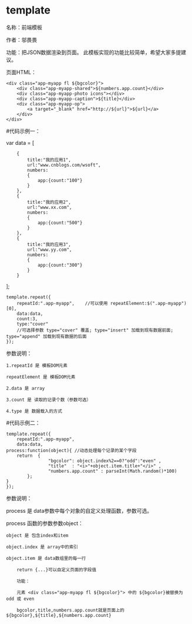 # template
名称：前端模板

作者：邬畏畏

功能：把JSON数据渲染到页面。
      此模板实现的功能比较简单，希望大家多提建议。

页面HTML：

    <div class="app-myapp fl ${bgcolor}">
        <div class="app-myapp-shared">${numbers.app.count}</div>
        <div class="app-myapp-photo icons"></div>
        <div class="app-myapp-caption">${title}</div>
        <div class="app-myapp-op">
            <a target="_blank" href="http://${url}">${url}</a>
        </div>
    </div>

#代码示例一：


var data = [

        {
        	title:"我的应用1",
            url:"www.cnblogs.com/wsoft",
        	numbers:
        	{
        		app:{count:"100"}
        	}
        },
        {
        	title:"我的应用2",
            url:"www.xx.com",
            numbers:
            {
                app:{count:"500"}
            }
        },
        {
        	title:"我的应用3",
            url:"www.yy.com",
            numbers:
            {
                app:{count:"300"}
            }
        }
];


    template.repeat({
        repeatId:".app-myapp",    //可以使用 repeatElement:$(".app-myapp")[0],
        data:data,
        count:3,
        type:"cover"         
        //可选择参数 type="cover" 覆盖; type="insert" 加载到现有数据前面; type="append" 加载到现有数据的后面
    });


参数说明：

	1.repeatId 是 模板DOM元素

	repeatElement 是 模板DOM元素
  
	2.data 是 array

	3.count 是 读取的记录个数（参数可选）

	4.type 是 数据载入的方式



#代码示例二：

    template.repeat({
        repeatId:".app-myapp",
        data:data,
	process:function(object){ //动态处理每个记录的某个字段
		return  {
                    "bgcolor": object.index%2==0?"odd":"even" ,
                    "title"  : "<i>"+object.item.title+"</i>" ,
                    "numbers.app.count" : parseInt(Math.random()*100)
            };
	}
    });

参数说明：

process 是 data参数中每个对象的自定义处理函数，参数可选。

process	函数的参数参数object：

	object 是 包含index和item
	
	object.index 是 array中的索引
	
	object.item 是 data数组里的每一行
	
        return {...}可以自定义页面的字段值
        
        功能： 
        
        元素 <div class="app-myapp fl ${bgcolor}"> 中的 ${bgcolor}被替换为 odd 或 even
        
        bgcolor,title,numbers.app.count就是页面上的${bgcolor},${title},${numbers.app.count}
        
	



